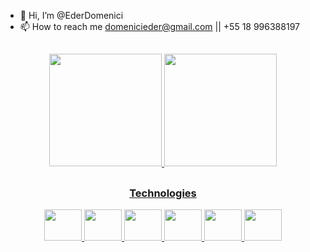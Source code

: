 - 👋 Hi, I’m @EderDomenici
- 📫 How to reach me domenicieder@gmail.com || +55 18 996388197

##

<div align="center">
  <a href="https://github.com/EderDomenici">
   <img height="180em" src="https://github-readme-stats.vercel.app/api?username=EderDomenici&show_icons=true&theme=dark" />
   <img height="180em" src="https://github-readme-stats.vercel.app/api/top-langs/?username=EderDomenici&layout=compact&langs_count=7&theme=dark"/> 
 </div> 
  
##
  

<div align="center">
  <h3> Technologies </h3>
  <img height="50" width="60" src="https://cdn.jsdelivr.net/gh/devicons/devicon/icons/html5/html5-original.svg">
  <img height="50" width="60" src="https://cdn.jsdelivr.net/gh/devicons/devicon/icons/css3/css3-original.svg">
  <img height="50" width="60" src="https://cdn.jsdelivr.net/gh/devicons/devicon/icons/nodejs/nodejs-original.svg">
  <img height="50" width="60" src="https://cdn.jsdelivr.net/gh/devicons/devicon/icons/sequelize/sequelize-original.svg">
  <img height="50" width="60" src="https://cdn.jsdelivr.net/gh/devicons/devicon/icons/docker/docker-original.svg">
  <img height="50" width="60" src="https://cdn.jsdelivr.net/gh/devicons/devicon/icons/amazonwebservices/amazonwebservices-original.svg" />        
</div>
         

            
          
            
      
          
